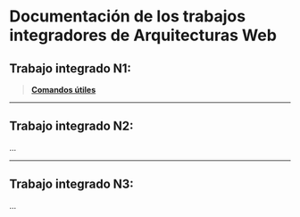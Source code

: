 # Documentación de los trabajos integradores de Arquitecturas Web
## Trabajo integrado N1:
>**[Comandos útiles](comandos-ejecucion-tp1.md)**
***
## Trabajo integrado N2:
...
***
## Trabajo integrado N3:
...

